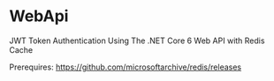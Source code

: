 # WebApi
JWT Token Authentication Using The .NET Core 6 Web API with Redis Cache

Prerequires:
https://github.com/microsoftarchive/redis/releases
